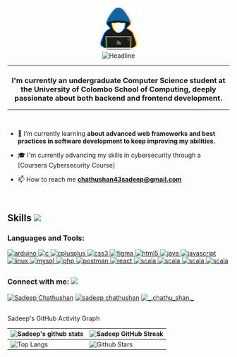 <div align="center" style="display: flex; justify-content: center; align-items: center; flex-direction: column;">
    <picture>
        <img src="https://github.com/0xAbdulKhalid/0xAbdulKhalid/raw/main/assets/mdImages/about_me.gif" alt="About Me" width="100px">
    </picture>
    <img src="https://readme-typing-svg.herokuapp.com?color=%236FDA44&size=32&center=true&vCenter=true&width=600&height=50&lines=Hi+there+I'm+Sadeep+%F0%9F%91%8B;Computer+Science+Student;Back-End+Engineer;Problem+Solver;" alt="Headline">
</div>

---

<h3 align="center"> I'm currently an undergraduate Computer Science student at the University of Colombo School of Computing, deeply passionate about both backend and frontend development.</h3>


<hr style="width:-1px; background-color: #333; border: none;">


<!--<p align="left"> <img src="https://komarev.com/ghpvc/?username=sadeepchathushan&label=Profile%20views&color=0e75b6&style=flat" alt="sadeepchathushan" /> </p> -->
<br>

- 🌱 I’m currently learning **about advanced web frameworks and best practices in software development to keep improving my abilities.**
- 🎓 I'm currently advancing my skills in cybersecurity through a [Coursera Cybersecurity Course]

- 📫 How to reach me **chathushan43sadeep@gmail.com**

  <br>

##

<h2> Skills <img src = "https://media2.giphy.com/media/QssGEmpkyEOhBCb7e1/giphy.gif?cid=ecf05e47a0n3gi1bfqntqmob8g9aid1oyj2wr3ds3mg700bl&rid=giphy.gif" width = 32px> </h2>
<h3 align="left">Languages and Tools:</h3>
<p align="left"><a href="https://www.arduino.cc/" target="_blank" rel="noreferrer"> <img src="https://cdn.worldvectorlogo.com/logos/arduino-1.svg" alt="arduino" width="70" height="70"/> </a> <a href="https://www.cprogramming.com/" target="_blank" rel="noreferrer"> <img src="https://github.com/Scar1109/skill-icons/blob/main/icons/C.svg" alt="c" width="70" height="70"/> </a> <a href="https://www.w3schools.com/cpp/" target="_blank" rel="noreferrer"> <img src="https://github.com/Scar1109/skill-icons/blob/main/icons/CPP.svg" alt="cplusplus" width="70" height="70"/> </a><a href="https://www.w3schools.com/css/" target="_blank" rel="noreferrer"> <img src="https://github.com/Scar1109/skill-icons/blob/main/icons/CSS.svg" alt="css3" width="70" height="70"/> </a><a href="https://www.figma.com/" target="_blank" rel="noreferrer"> <img src="https://github.com/Scar1109/skill-icons/blob/main/icons/Figma-Dark.svg" alt="figma" width="70" height="70"/> </a> <a href="https://www.w3.org/html/" target="_blank" rel="noreferrer"> <img src="https://github.com/Scar1109/skill-icons/blob/main/icons/HTML.svg" alt="html5" width="70" height="70"/> </a><a href="https://www.java.com" target="_blank" rel="noreferrer"> <img src="https://github.com/Scar1109/skill-icons/blob/main/icons/Java-Dark.svg" alt="java" width="70" height="70"/> </a><a href="https://developer.mozilla.org/en-US/docs/Web/JavaScript" target="_blank" rel="noreferrer"> <img src="https://github.com/Scar1109/skill-icons/blob/main/icons/JavaScript.svg" alt="javascript" width="70" height="70"/> </a><a href="https://www.linux.org/" target="_blank" rel="noreferrer"> <img src="https://github.com/Scar1109/skill-icons/blob/main/icons/Linux-Dark.svg" alt="linux" width="70" height="70"/> </a><a href="https://www.mysql.com/" target="_blank" rel="noreferrer"> <img src="https://github.com/Scar1109/skill-icons/blob/main/icons/MySQL-Dark.svg" alt="mysql" width="70" height="70"/> </a><a href="https://www.php.net" target="_blank" rel="noreferrer"> <img src="https://github.com/Scar1109/skill-icons/blob/main/icons/PHP-Dark.svg" alt="php" width="70" height="70"/> </a><a href="https://postman.com" target="_blank" rel="noreferrer"> <img src="https://github.com/Scar1109/skill-icons/blob/main/icons/Postman.svg" alt="postman" width="70" height="70"/> </a><a href="https://reactjs.org/" target="_blank" rel="noreferrer"> <img src="https://github.com/Scar1109/skill-icons/blob/main/icons/React-Dark.svg" alt="react" width="70" height="70"/> </a><a href="https://www.scala-lang.org" target="_blank" rel="noreferrer"> <img src="https://github.com/Scar1109/skill-icons/blob/main/icons/Scala-Dark.svg" alt="scala" width="70" height="70"/> </a><a href="https://getbootstrap.com" target="_blank" rel="noreferrer"> <img src="https://github.com/Scar1109/skill-icons/blob/main/icons/Bootstrap.svg" alt="scala" width="70" height="70"/> </a><a href="https://discord.com" target="_blank" rel="noreferrer"> <img src="https://github.com/Scar1109/skill-icons/blob/main/icons/Discord.svg" alt="scala" width="70" height="70"/> </a><a href="https://code.visualstudio.com" target="_blank" rel="noreferrer"> <img src="https://github.com/Scar1109/skill-icons/blob/main/icons/VSCode-Dark.svg" alt="scala" width="70" height="70"/> </a> </p>



##
<h3 align="left">Connect with me: <img src='https://raw.githubusercontent.com/ShahriarShafin/ShahriarShafin/main/Assets/handshake.gif' width="100px"></h3>
<p align="left">
<a href="https://www.linkedin.com/in/sadeep-chathushan-a9a675281/" target="blank"><img align="center" src="https://raw.githubusercontent.com/rahuldkjain/github-profile-readme-generator/master/src/images/icons/Social/linked-in-alt.svg" alt="Sadeep Chathushan" height="50" width="50" /></a>
<a href="https://fb.com/SadeepChathushan" target="blank"><img align="center" src="https://raw.githubusercontent.com/rahuldkjain/github-profile-readme-generator/master/src/images/icons/Social/facebook.svg" alt="sadeep chathushan" height="50" width="50" /></a>
<a href="https://instagram.com/_.chathu_shan._" target="blank"><img align="center" src="https://raw.githubusercontent.com/rahuldkjain/github-profile-readme-generator/master/src/images/icons/Social/instagram.svg" alt="_.chathu_shan._" height="50" width="50" /></a>
</p>

##

Sadeep's GitHub Activity Graph

| ![Sadeep's github stats](https://github-readme-stats.vercel.app/api?username=SadeepChathushan&show_icons=true&theme=tokyonight) | ![Sadeep GitHub Streak](https://github-readme-streak-stats.herokuapp.com/?user=SadeepChathushan&theme=tokyonight) |
| --- | --- |
| ![Top Langs](https://github-readme-stats.vercel.app/api/top-langs/?username=SadeepChathushan&theme=tokyonight) | ![Github Stars](https://github-readme-stats.vercel.app/api?username=SadeepChathushan&show_icons=true&locale=en&count_private=true&hide_rank=true&custom_title=My%20GitHub%20Stats&disable_animations=true&theme=tokyonight) |



